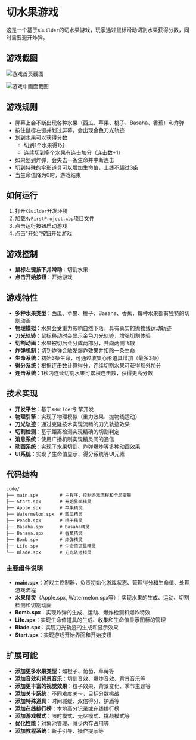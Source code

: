 # 切水果游戏

这是一个基于`XBuilder`的切水果游戏，玩家通过鼠标滑动切割水果获得分数，同时需要避开炸弹。

## 游戏截图

![游戏首页截图](http://qupfile.cloudvdn.com/%E6%B8%B8%E6%88%8F%E9%A6%96%E9%A1%B5.png)

![游戏中画面截图](http://qupfile.cloudvdn.com/%E6%B8%B8%E6%88%8F%E4%B8%AD%E7%94%BB%E9%9D%A21.png)
## 游戏规则

- 屏幕上会不断出现各种水果（西瓜、苹果、桃子、Basaha、香蕉）和炸弹
- 按住鼠标左键并划过屏幕，会出现金色刀光轨迹
- 划到水果可以获得分数
  - 切到1个水果得1分
  - 连续切到多个水果有连击加分（连击数+1）
- 如果划到炸弹，会失去一条生命并中断连击
- 切到特殊的伞形道具可以增加生命值，上线不超过3条
- 当生命值降为0时，游戏结束

## 如何运行

1. 打开`XBuilder`开发环境
2. 加载`MyFirstProject.xbp`项目文件
3. 点击运行按钮启动游戏
4. 点击"开始"按钮开始游戏

## 游戏控制

- **鼠标左键按下并滑动**：切割水果
- **点击开始按钮**：开始游戏

## 游戏特性

- **多种水果类型**：西瓜、苹果、桃子、Basaha、香蕉，每种水果都有独特的切割动画
- **物理模拟**：水果会受重力影响自然下落，具有真实的抛物线运动轨迹
- **刀光轨迹**：鼠标移动时会显示金色刀光轨迹，增强切割体验
- **切割动画**：水果被切后会分成两部分，并向两侧飞散
- **炸弹机制**：切到炸弹会触发爆炸效果并扣除一条生命
- **生命系统**：初始3条生命，可通过收集心形道具增加（最多3条）
- **得分系统**：根据连击数计算得分，连续切割水果可获得额外加分
- **连击系统**：1秒内连续切割水果可累积连击数，获得更高分数

## 技术实现

- **开发平台**：基于`XBuilder`引擎开发
- **物理引擎**：实现了物理模拟（重力效果、抛物线运动）
- **刀光轨迹**：通过克隆技术实现流畅的刀光轨迹效果
- **切割检测**：基于距离检测实现精确的切割判定
- **消息系统**：使用广播机制实现精灵间的通信
- **动画系统**：实现了水果切割、炸弹爆炸等多种动画效果
- **UI系统**：实现了生命值显示、得分系统等UI元素

## 代码结构

```
code/
├── main.spx        # 主程序，控制游戏流程和全局变量
├── Start.spx       # 开始界面精灵
├── Apple.spx       # 苹果精灵
├── Watermelon.spx  # 西瓜精灵
├── Peach.spx       # 桃子精灵
├── Basaha.spx      # Basaha精灵
├── Banana.spx      # 香蕉精灵
├── Bomb.spx        # 炸弹精灵
├── Life.spx        # 生命值道具精灵
└── Blade.spx       # 刀光轨迹精灵
```

### 主要组件说明

- **main.spx**：游戏主控制器，负责初始化游戏状态、管理得分和生命值、处理游戏流程
- **水果精灵**（Apple.spx, Watermelon.spx等）：实现水果的生成、运动、切割检测和切割动画
- **Bomb.spx**：实现炸弹的生成、运动、爆炸检测和爆炸特效
- **Life.spx**：实现生命值道具的生成、收集和生命值显示图标的管理
- **Blade.spx**：实现刀光轨迹的生成和显示效果
- **Start.spx**：实现游戏开始界面和开始按钮

## 扩展可能

- **添加更多水果类型**：如橙子、葡萄、草莓等
- **添加音效和背景音乐**：切割音效、爆炸音效、背景音乐等
- **添加更丰富的视觉效果**：粒子效果、背景变化、季节主题等
- **添加关卡系统**：不同难度关卡，目标分数挑战
- **添加特殊道具**：时间减缓、双倍得分、护盾等
- **添加在线排行榜**：本地高分记录或在线排行榜
- **添加游戏模式**：限时模式、无尽模式、挑战模式等
- **优化性能**：对象池管理、减少内存占用等
- **添加教程系统**：新手引导、操作提示等

